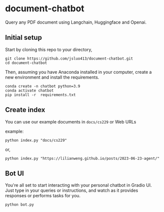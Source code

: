# document-chatbot
Query any PDF document using Langchain, Huggingface and Openai.

## Initial setup
Start by cloning this repo to your directory,
```
git clone https://github.com/jsluo413/document-chatbot.git
cd document-chatbot
```
Then, assuming you have Anaconda installed in your computer, create a new environment and install the requirements.
```
conda create -n chatbot python=3.9
conda activate chatbot
pip install -r  requirements.txt
```

## Create index 

You can use our example documents in `docs/cs229` or Web URLs

example: 

```
python index.py "docs/cs229"
```

or,

```
python index.py "https://lilianweng.github.io/posts/2023-06-23-agent/"
```

## Bot UI

You're all set to start interacting with your personal chatbot in Gradio UI. Just type in your queries or instructions, and watch as it provides responses or performs tasks for you.

```
python bot.py
```